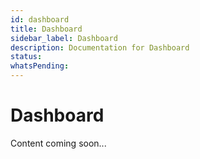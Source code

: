 ```yaml
---
id: dashboard
title: Dashboard
sidebar_label: Dashboard
description: Documentation for Dashboard
status: 
whatsPending: 
---
```


# Dashboard

Content coming soon...

